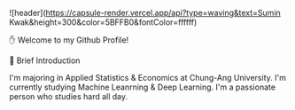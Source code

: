 ![header](https://capsule-render.vercel.app/api?type=waving&text=Sumin Kwak&height=300&color=5BFFB0&fontColor=ffffff)

✋ Welcome to my Github Profile!


🔎 Brief Introduction

I'm majoring in Applied Statistics & Economics at Chung-Ang University.
I'm currently studying Machine Leanrning & Deep Learning.
I'm a passionate person who studies hard all day.
